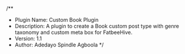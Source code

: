 /**
 * Plugin Name: Custom Book Plugin
 * Description: A plugin to create a Book custom post type with genre taxonomy and custom meta box for FatbeeHive.
 * Version: 1.1
 * Author: Adedayo Spindle Agboola
 */
